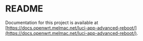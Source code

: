 # README

Documentation for this project is available at [https://docs.openwrt.melmac.net/luci-app-advanced-reboot/](https://docs.openwrt.melmac.net/luci-app-advanced-reboot/).
